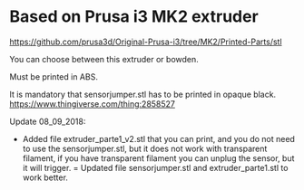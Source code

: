 # Based on Prusa i3 MK2 extruder

https://github.com/prusa3d/Original-Prusa-i3/tree/MK2/Printed-Parts/stl

You can choose between this extruder or bowden.

Must be printed in ABS.

It is mandatory that sensorjumper.stl has to be printed in opaque black.
https://www.thingiverse.com/thing:2858527

Update 08_09_2018:
+ Added file extruder_parte1_v2.stl that you can print, and you do not need to use the sensorjumper.stl, but it does not work with transparent filament, if you have transparent filament you can unplug the sensor, but it will trigger. 
= Updated file sensorjumper.stl and extruder_parte1.stl to work better.
